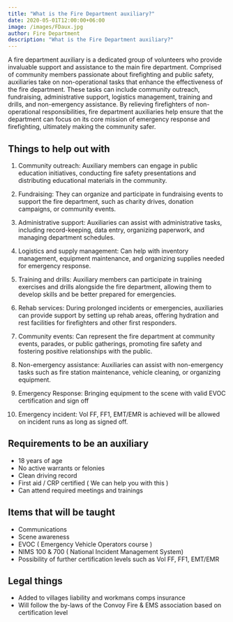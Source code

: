 ```yaml
---
title: "What is the Fire Department auxiliary?"
date: 2020-05-01T12:00:00+06:00
image: /images/FDaux.jpg
author: Fire Department
description: "What is the Fire Department auxiliary?"
---
```



A fire department auxiliary is a dedicated group of volunteers who provide invaluable support and assistance to the main fire department. Comprised of community members passionate about firefighting and public safety, auxiliaries take on non-operational tasks that enhance the effectiveness of the fire department. These tasks can include community outreach, fundraising, administrative support, logistics management, training and drills, and non-emergency assistance. By relieving firefighters of non-operational responsibilities, fire department auxiliaries help ensure that the department can focus on its core mission of emergency response and firefighting, ultimately making the community safer.


## Things to help out with

1. Community outreach: Auxiliary members can engage in public education initiatives, conducting fire safety presentations and distributing educational materials in the community.

2. Fundraising: They can organize and participate in fundraising events to support the fire department, such as charity drives, donation campaigns, or community events.

3. Administrative support: Auxiliaries can assist with administrative tasks, including record-keeping, data entry, organizing paperwork, and managing department schedules.

4. Logistics and supply management: Can help with inventory management, equipment maintenance, and organizing supplies needed for emergency response.

5. Training and drills: Auxiliary members can participate in training exercises and drills alongside the fire department, allowing them to develop skills and be better prepared for emergencies.

6. Rehab services: During prolonged incidents or emergencies, auxiliaries can provide support by setting up rehab areas, offering hydration and rest facilities for firefighters and other first responders.

7. Community events: Can represent the fire department at community events, parades, or public gatherings, promoting fire safety and fostering positive relationships with the public.

8. Non-emergency assistance: Auxiliaries can assist with non-emergency tasks such as fire station maintenance, vehicle cleaning, or organizing equipment.

9. Emergency Response: Bringing equipment to the scene with valid EVOC certification and sign off

10. Emergency incident:  Vol FF, FF1, EMT/EMR is achieved will be allowed on incident runs as long as signed off.

## Requirements to be an auxiliary

- 18 years of age
- No active warrants or felonies
- Clean driving record
- First aid / CRP certified ( We can help you with this )
- Can attend required meetings and trainings

## Items that will be taught

- Communications
- Scene awareness
- EVOC ( Emergency Vehicle Operators course )
- NIMS 100 & 700 ( National Incident Management System)
- Possibility of further certification levels such as Vol FF, FF1, EMT/EMR

## Legal things

- Added to villages liability and workmans comps insurance
- Will follow the by-laws of the Convoy Fire & EMS association based on certification level